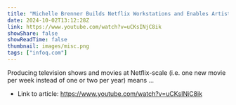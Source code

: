 ```yaml
---
title: "Michelle Brenner Builds Netflix Workstations and Enables Artists to Create From Anywhere"
date: 2024-10-02T13:12:28Z
link: https://www.youtube.com/watch?v=uCKsINjC8ik
showShare: false
showReadTime: false
thumbnail: images/misc.png
tags: ["infoq.com"]
---
```

Producing television shows and movies at Netflix-scale (i.e. one new movie per week instead of one or two per year) means ...

- Link to article: https://www.youtube.com/watch?v=uCKsINjC8ik